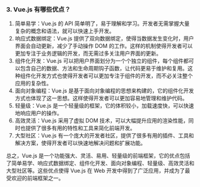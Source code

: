 ### 3. Vue.js 有哪些优点？
1. 简单易学：Vue.js 的 API 简单明了，易于理解和学习。开发者无需掌握大量复杂的概念和语法，就可以快速上手开发。
2. 响应式数据绑定：Vue.js 提供了双向数据绑定，使得当数据发生变化时，用户界面会自动更新，减少了手动操作 DOM 的工作。这样的机制使得开发者可以更加专注于业务逻辑的开发，而无需过多关注用户界面的更新。
3. 组件化开发：Vue.js 可以把用户界面划分为一个个独立的组件，每个组件都可以包含自己的数据、方法和生命周期钩子函数，让代码更易于维护和复用。这种组件化开发方式也使得开发者可以更加专注于组件的开发，而不必关注整个应用的复杂性。
4. 面向对象编程：Vue.js 是基于面向对象编程的思想来构建的，它的组件化开发方式也体现了这一思想。这样使得开发者可以更加容易地管理和维护代码。
5. 轻量级：Vue.js 是一个轻量级的框架，它的体积较小，加载速度快，可以快速地响应用户的操作。
6. 高效灵活：Vue.js 采用了虚拟 DOM 技术，可以大幅提升应用的渲染性能，同时也提供了很多有用的特性和工具来简化前端开发。
7. 大型社区：Vue.js 有一个庞大的开发者社区，提供了很多有用的插件、工具和解决方案，使得开发者可以快速地解决问题和扩展功能。

总之，Vue.js 是一个功能强大、灵活、易用、轻量级的前端框架，它的优点包括了简单易学、响应式数据绑定、组件化开发、面向对象编程、轻量级、高效灵活和大型社区等。这些优点使得 Vue.js 在 Web 开发中得到了广泛应用，并成为了最受欢迎的前端框架之一。
